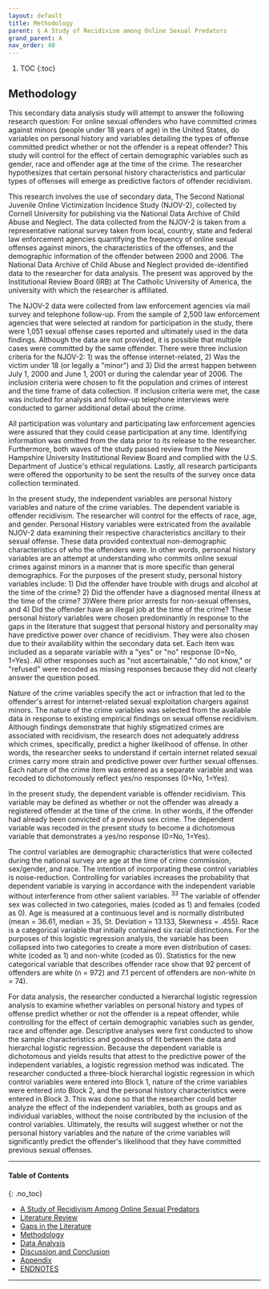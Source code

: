 ```yaml
---
layout: default
title: Methodology
parent: § A Study of Recidivism among Online Sexual Predators 
grand_parent: A 
nav_order: 40 
---
```

<style>
.dont-break-out {
  /* These are technically the same, but use both */
  overflow-wrap: break-word;
  word-wrap: break-word;

     -ms-word-break: break-all;
  /* This is the dangerous one in WebKit, as it breaks things wherever */
  word-break: break-all;
  /* Instead use this non-standard one: */
  word-break: break-word;
}

.youtube-container {
    position: relative;
    width: 100%;
    height: 0;
    padding-bottom: 56.25%;
}
.youtube-video {
    position: absolute;
    top: 0;
    left: 0;
    width: 100%;
    height: 100%;
}

</style>

<div class="dont-break-out" markdown="1">

1. TOC
{:toc}

## Methodology
This secondary data analysis study will attempt to answer the following research question: For online sexual offenders who have committed crimes against minors (people under 18 years of age) in the United States, do variables on personal history and variables detailing the types of offense committed predict whether or not the offender is a repeat offender? This study will control for the effect of certain demographic variables such as gender, race and offender age at the time of the crime. The researcher hypothesizes that certain personal history characteristics and particular types of offenses will emerge as predictive factors of offender recidivism.

This research involves the use of secondary data, The Second National Juvenile Online Victimization Incidence Study (NJOV-2), collected by Cornell University for publishing via the National Data Archive of Child Abuse and Neglect. The data collected from the NJOV-2 is taken from a representative national survey taken from local, country, state and federal law enforcement agencies quantifying the frequency of online sexual offenses against minors, the characteristics of the offenses, and the demographic information of the offender between 2000 and 2006. The National Data Archive of Child Abuse and Neglect provided de-identified data to the researcher for data analysis. The present was approved by the Institutional Review Board (IRB) at The Catholic University of America, the university with which the researcher is affiliated.

The NJOV-2 data were collected from law enforcement agencies via mail survey and telephone follow-up. From the sample of 2,500 law enforcement agencies that were selected at random for participation in the study, there were 1,051 sexual offense cases reported and ultimately used in the data findings. Although the data are not provided, it is possible that multiple cases were committed by the same offender. There were three inclusion criteria for the NJOV-2: 1) was the offense internet-related, 2) Was the victim under 18 (or legally a "minor") and 3) Did the arrest happen between July 1, 2000 and June 1, 2001 or during the calendar year of 2006. The inclusion criteria were chosen to fit the population and crimes of interest and the time frame of data collection. If inclusion criteria were met, the case was included for analysis and follow-up telephone interviews were conducted to garner additional detail about the crime.

All participation was voluntary and participating law enforcement agencies were assured that they could cease participation at any time. Identifying information was omitted from the data prior to its release to the researcher. Furthermore, both waves of the study passed review from the New Hampshire University Institutional Review Board and complied with the U.S. Department of Justice's ethical regulations. Lastly, all research participants were offered the opportunity to be sent the results of the survey once data collection terminated.

In the present study, the independent variables are personal history variables and nature of the crime variables. The dependent variable is offender recidivism. The researcher will control for the effects of race, age, and gender. Personal History variables were extricated from the available NJOV-2 data examining their respective characteristics ancillary to their sexual offense. These data provided contextual non-demographic characteristics of who the offenders were. In other words, personal history variables are an attempt at understanding who commits online sexual crimes against minors in a manner that is more specific than general demographics. For the purposes of the present study, personal history variables include: 1) Did the offender have trouble with drugs and alcohol at the time of the crime? 2) Did the offender have a diagnosed mental illness at the time of the crime? 3)Were there prior arrests for non-sexual offenses, and 4) Did the offender have an illegal job at the time of the crime? These personal history variables were chosen predominantly in response to the gaps in the literature that suggest that personal history and personality may have predictive power over chance of recidivism. They were also chosen due to their availability within the secondary data set. Each item was included as a separate variable with a "yes" or "no" response (0=No, 1=Yes). All other responses such as "not ascertainable," "do not know," or "refused" were recoded as missing responses because they did not clearly answer the question posed.

Nature of the crime variables specify the act or infraction that led to the offender's arrest for internet-related sexual exploitation chargers against minors. The nature of the crime variables was selected from the available data in response to existing empirical findings on sexual offense recidivism. Although findings demonstrate that highly stigmatized crimes are associated with recidivism, the research does not adequately address which crimes, specifically, predict a higher likelihood of offense. In other words, the researcher seeks to understand if certain internet related sexual crimes carry more strain and predictive power over further sexual offenses. Each nature of the crime item was entered as a separate variable and was recoded to dichotomously reflect yes/no responses (0=No, 1=Yes).

In the present study, the dependent variable is offender recidivism. This variable may be defined as whether or not the offender was already a registered offender at the time of the crime. In other words, if the offender had already been convicted of a previous sex crime. The dependent variable was recoded in the present study to become a dichotomous variable that demonstrates a yes/no response (0=No, 1=Yes).

The control variables are demographic characteristics that were collected during the national survey are age at the time of crime commission, sex/gender, and race. The intention of incorporating these control variables is noise-reduction. Controlling for variables increases the probability that dependent variable is varying in accordance with the independent variable without interference from other salient variables. <sup>33</sup> The variable of offender sex was collected in two categories, males (coded as 1) and females (coded as 0). Age is measured at a continuous level and is normally distributed (mean = 36.61, median = 35, St. Deviation = 13.133, Skewness = .455). Race is a categorical variable that initially contained six racial distinctions. For the purposes of this logistic regression analysis, the variable has been collapsed into two categories to create a more even distribution of cases: white (coded as 1) and non-white (coded as 0). Statistics for the new categorical variable that describes offender race show that 92 percent of offenders are white (n = 972) and 7.1 percent of offenders are non-white (n = 74).

For data analysis, the researcher conducted a hierarchal logistic regression analysis to examine whether variables on personal history and types of offense predict whether or not the offender is a repeat offender, while controlling for the effect of certain demographic variables such as gender, race and offender age. Descriptive analyses were first conducted to show the sample characteristics and goodness of fit between the data and hierarchal logistic regression. Because the dependent variable is dichotomous and yields results that attest to the predictive power of the independent variables, a logistic regression method was indicated. The researcher conducted a three-block hierarchal logistic regression in which control variables were entered into Block 1, nature of the crime variables were entered into Block 2, and the personal history characteristics were entered in Block 3. This was done so that the researcher could better analyze the effect of the independent variables, both as groups and as individual variables, without the noise contributed by the inclusion of the control variables. Ultimately, the results will suggest whether or not the personal history variables and the nature of the crime variables will significantly predict the offender's likelihood that they have committed previous sexual offenses.

***

#### Table of Contents
{: .no_toc}

<ul><li> <a href="/docs/A/A-Study-of-Recidivism-among-Online-Sexual-Predators-1/">A Study of Recidivism Among Online Sexual Predators</a></li><li> <a href="/docs/A/A-Study-of-Recidivism-among-Online-Sexual-Predators-2/">Literature Review</a></li><li> <a href="/docs/A/A-Study-of-Recidivism-among-Online-Sexual-Predators-3/">Gaps in the Literature</a></li><li> <a href="/docs/A/A-Study-of-Recidivism-among-Online-Sexual-Predators-4/">Methodology</a></li><li> <a href="/docs/A/A-Study-of-Recidivism-among-Online-Sexual-Predators-5/">Data Analysis</a></li><li> <a href="/docs/A/A-Study-of-Recidivism-among-Online-Sexual-Predators-6/">Discussion and Conclusion</a></li><li> <a href="/docs/A/A-Study-of-Recidivism-among-Online-Sexual-Predators-7/">Appendix</a></li><li> <a href="/docs/A/A-Study-of-Recidivism-among-Online-Sexual-Predators-8/">ENDNOTES</a></li></ul>

***

</div>
